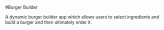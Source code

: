 #Burger Builder

A dynamic burger builder app which allows users to select ingredients and build a burger and then ultimately order it.